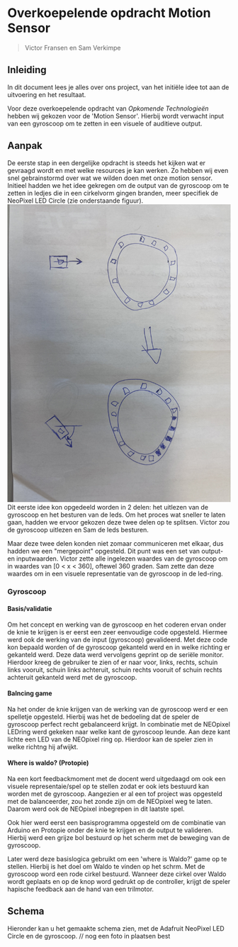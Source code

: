 # Overkoepelende opdracht Motion Sensor

> Victor Fransen en Sam Verkimpe

## Inleiding

In dit document lees je alles over ons project, van het initiële idee tot aan de uitvoering en het resultaat.

Voor deze overkoepelende opdracht van *Opkomende Technologieën* hebben wij gekozen voor de 'Motion Sensor'. Hierbij wordt verwacht input van een gyroscoop om te zetten in een visuele of auditieve output.

## Aanpak

De eerste stap in een dergelijke opdracht is steeds het kijken wat er gevraagd wordt en met welke resources je kan werken. Zo hebben wij even snel gebrainstormd over wat we wilden doen met onze motion sensor. Initieel hadden we het idee gekregen om de output van de gyroscoop om te zetten in ledjes die in een cirkelvorm gingen branden, meer specifiek de NeoPixel LED Circle (zie onderstaande figuur).
![Eerste idee](./Images/IMG_3490.jpg)
Dit eerste idee kon opgedeeld worden in 2 delen: het uitlezen van de gyroscoop en het besturen van de leds. Om het proces wat sneller te laten gaan, hadden we ervoor gekozen deze twee delen op te splitsen. Victor zou de gyroscoop uitlezen en Sam de leds besturen.

Maar deze twee delen konden niet zomaar communiceren met elkaar, dus hadden we een "mergepoint" opgesteld. Dit punt was een set van output- en inputwaarden. Victor zette alle ingelezen waardes van de gyroscoop om in waardes van \[0 < x < 360], oftewel 360 graden. Sam zette dan deze waardes om in een visuele representatie van de gyroscoop in de led-ring.

### Gyroscoop
#### Basis/validatie

Om het concept en werking van de gyroscoop en het coderen ervan onder de knie te krijgen is er eerst een zeer eenvoudige code opgesteld. Hiermee werd ook de werking van de input (gyroscoop) gevalideerd. Met deze code kon bepaald worden of de gyroscoop gekanteld werd en in welke richting er gekanteld werd. Deze data werd vervolgens geprint op de seriële monitor. Hierdoor kreeg de gebruiker te zien of er naar voor, links, rechts, schuin links vooruit, schuin links achteruit, schuin rechts vooruit of schuin rechts achteruit gekanteld werd met de gyroscoop.

#### Balncing game

Na het onder de knie krijgen van de werking van de gyroscoop werd er een spelletje opgesteld. Hierbij was het de bedoeling dat de speler de gyroscoop perfect recht gebalanceerd krijgt. In combinatie met de NEOpixel LEDring werd gekeken naar welke kant de gyroscoop leunde. Aan deze kant lichte een LED van de NEOpixel ring op. Hierdoor kan de speler zien in welke richtng hij afwijkt.

#### Where is waldo? (Protopie)

Na een kort feedbackmoment met de docent werd uitgedaagd om ook een visuele representaie/spel op te stellen zodat er ook iets bestuurd kan worden met de gyroscoop. Aangezien er al een tof project was opgesteld met de balanceerder, zou het zonde zijn om de NEOpixel weg te laten. Daarom werd ook de NEOpixel inbegrepen in dit laatste spel.

Ook hier werd eerst een basisprogramma opgesteld om de combinatie van Arduino en Protopie onder de knie te krijgen en de output te valideren. Hierbij werd een grijze bol bestuurd op het scherm met de beweging van de gyroscoop.

Later werd deze basislogica gebruikt om een 'where is Waldo?' game op te stellen. Hierbij is het doel om Waldo te vinden op het schrm. Met de gyroscoop word een rode cirkel bestuurd. Wanneer deze cirkel over Waldo wordt geplaats en op de knop word gedrukt op de controller, krijgt de speler hapische feedback aan de hand van een trilmotor.

## Schema

Hieronder kan u het gemaakte schema zien, met de Adafruit NeoPixel LED Circle en de gyroscoop.
// nog een foto in plaatsen best
